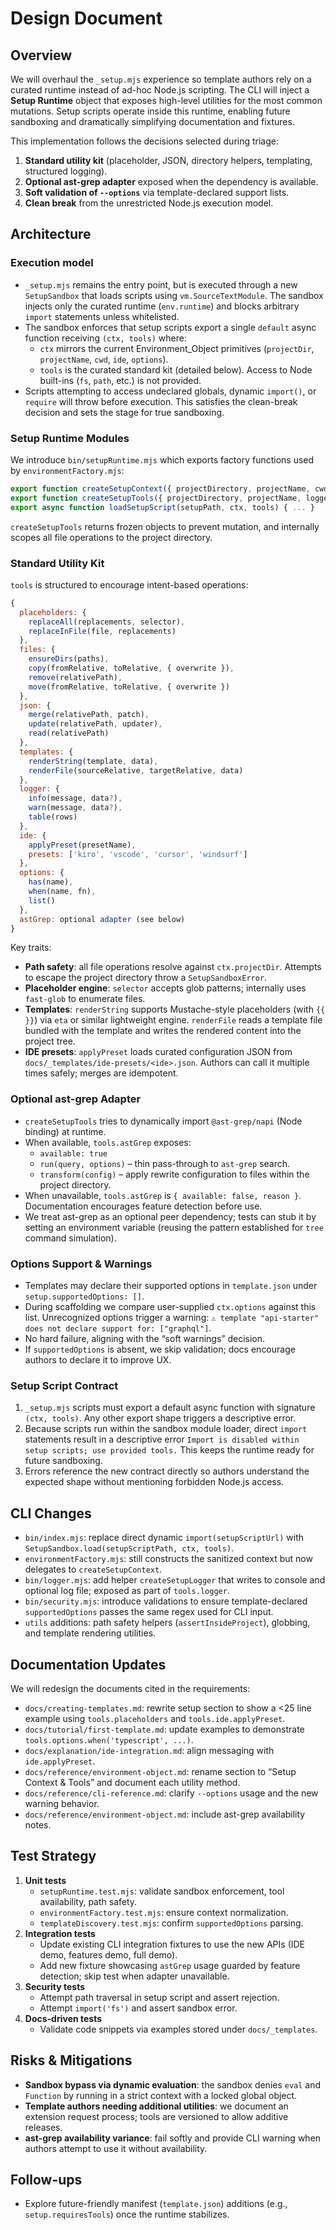 # Design Document

## Overview
We will overhaul the `_setup.mjs` experience so template authors rely on a curated runtime instead of ad-hoc Node.js scripting. The CLI will inject a **Setup Runtime** object that exposes high-level utilities for the most common mutations. Setup scripts operate inside this runtime, enabling future sandboxing and dramatically simplifying documentation and fixtures.

This implementation follows the decisions selected during triage:
1. **Standard utility kit** (placeholder, JSON, directory helpers, templating, structured logging).
2. **Optional ast-grep adapter** exposed when the dependency is available.
3. **Soft validation of `--options`** via template-declared support lists.
4. **Clean break** from the unrestricted Node.js execution model.

## Architecture

### Execution model
- `_setup.mjs` remains the entry point, but is executed through a new `SetupSandbox` that loads scripts using `vm.SourceTextModule`. The sandbox injects only the curated runtime (`env.runtime`) and blocks arbitrary `import` statements unless whitelisted.
- The sandbox enforces that setup scripts export a single `default` async function receiving `(ctx, tools)` where:
  - `ctx` mirrors the current Environment_Object primitives (`projectDir`, `projectName`, `cwd`, `ide`, `options`).
  - `tools` is the curated standard kit (detailed below). Access to Node built-ins (`fs`, `path`, etc.) is not provided.
- Scripts attempting to access undeclared globals, dynamic `import()`, or `require` will throw before execution. This satisfies the clean-break decision and sets the stage for true sandboxing.

### Setup Runtime Modules
We introduce `bin/setupRuntime.mjs` which exports factory functions used by `environmentFactory.mjs`:

```javascript
export function createSetupContext({ projectDirectory, projectName, cwd, ide, options }) { ... }
export function createSetupTools({ projectDirectory, projectName, logger }) { ... }
export async function loadSetupScript(setupPath, ctx, tools) { ... }
```

`createSetupTools` returns frozen objects to prevent mutation, and internally scopes all file operations to the project directory.

### Standard Utility Kit
`tools` is structured to encourage intent-based operations:

```javascript
{
  placeholders: {
    replaceAll(replacements, selector),
    replaceInFile(file, replacements)
  },
  files: {
    ensureDirs(paths),
    copy(fromRelative, toRelative, { overwrite }),
    remove(relativePath),
    move(fromRelative, toRelative, { overwrite })
  },
  json: {
    merge(relativePath, patch),
    update(relativePath, updater),
    read(relativePath)
  },
  templates: {
    renderString(template, data),
    renderFile(sourceRelative, targetRelative, data)
  },
  logger: {
    info(message, data?),
    warn(message, data?),
    table(rows)
  },
  ide: {
    applyPreset(presetName),
    presets: ['kiro', 'vscode', 'cursor', 'windsurf']
  },
  options: {
    has(name),
    when(name, fn),
    list()
  },
  astGrep: optional adapter (see below)
}
```

Key traits:
- **Path safety**: all file operations resolve against `ctx.projectDir`. Attempts to escape the project directory throw a `SetupSandboxError`.
- **Placeholder engine**: `selector` accepts glob patterns; internally uses `fast-glob` to enumerate files.
- **Templates**: `renderString` supports Mustache-style placeholders (with `{{ }}`) via `eta` or similar lightweight engine. `renderFile` reads a template file bundled with the template and writes the rendered content into the project tree.
- **IDE presets**: `applyPreset` loads curated configuration JSON from `docs/_templates/ide-presets/<ide>.json`. Authors can call it multiple times safely; merges are idempotent.

### Optional ast-grep Adapter
- `createSetupTools` tries to dynamically import `@ast-grep/napi` (Node binding) at runtime.
- When available, `tools.astGrep` exposes:
  - `available: true`
  - `run(query, options)` – thin pass-through to `ast-grep` search.
  - `transform(config)` – apply rewrite configuration to files within the project directory.
- When unavailable, `tools.astGrep` is `{ available: false, reason }`. Documentation encourages feature detection before use.
- We treat ast-grep as an optional peer dependency; tests can stub it by setting an environment variable (reusing the pattern established for `tree` command simulation).

### Options Support & Warnings
- Templates may declare their supported options in `template.json` under `setup.supportedOptions: []`.
- During scaffolding we compare user-supplied `ctx.options` against this list. Unrecognized options trigger a warning: `⚠️ template "api-starter" does not declare support for: ["graphql"]`.
- No hard failure, aligning with the “soft warnings” decision.
- If `supportedOptions` is absent, we skip validation; docs encourage authors to declare it to improve UX.

### Setup Script Contract
1. `_setup.mjs` scripts must export a default async function with signature `(ctx, tools)`. Any other export shape triggers a descriptive error.
2. Because scripts run within the sandbox module loader, direct `import` statements result in a descriptive error `Import is disabled within setup scripts; use provided tools.` This keeps the runtime ready for future sandboxing.
3. Errors reference the new contract directly so authors understand the expected shape without mentioning forbidden Node.js access.

## CLI Changes
- `bin/index.mjs`: replace direct dynamic `import(setupScriptUrl)` with `SetupSandbox.load(setupScriptPath, ctx, tools)`.
- `environmentFactory.mjs`: still constructs the sanitized context but now delegates to `createSetupContext`.
- `bin/logger.mjs`: add helper `createSetupLogger` that writes to console and optional log file; exposed as part of `tools.logger`.
- `bin/security.mjs`: introduce validations to ensure template-declared `supportedOptions` passes the same regex used for CLI input.
- `utils` additions: path safety helpers (`assertInsideProject`), globbing, and template rendering utilities.

## Documentation Updates
We will redesign the documents cited in the requirements:
- `docs/creating-templates.md`: rewrite setup section to show a <25 line example using `tools.placeholders` and `tools.ide.applyPreset`.
- `docs/tutorial/first-template.md`: update examples to demonstrate `tools.options.when('typescript', ...)`.
- `docs/explanation/ide-integration.md`: align messaging with `ide.applyPreset`.
- `docs/reference/environment-object.md`: rename section to “Setup Context & Tools” and document each utility method.
- `docs/reference/cli-reference.md`: clarify `--options` usage and the new warning behavior.
- `docs/reference/environment-object.md`: include ast-grep availability notes.

## Test Strategy
1. **Unit tests**
   - `setupRuntime.test.mjs`: validate sandbox enforcement, tool availability, path safety.
   - `environmentFactory.test.mjs`: ensure context normalization.
   - `templateDiscovery.test.mjs`: confirm `supportedOptions` parsing.
2. **Integration tests**
   - Update existing CLI integration fixtures to use the new APIs (IDE demo, features demo, full demo).
   - Add new fixture showcasing `astGrep` usage guarded by feature detection; skip test when adapter unavailable.
3. **Security tests**
   - Attempt path traversal in setup script and assert rejection.
   - Attempt `import('fs')` and assert sandbox error.
4. **Docs-driven tests**
   - Validate code snippets via examples stored under `docs/_templates`.

## Risks & Mitigations
- **Sandbox bypass via dynamic evaluation**: the sandbox denies `eval` and `Function` by running in a strict context with a locked global object.
- **Template authors needing additional utilities**: we document an extension request process; tools are versioned to allow additive releases.
- **ast-grep availability variance**: fail softly and provide CLI warning when authors attempt to use it without availability.

## Follow-ups
- Explore future-friendly manifest (`template.json`) additions (e.g., `setup.requiresTools`) once the runtime stabilizes.
